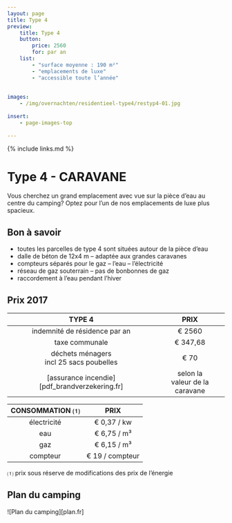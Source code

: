 ```yaml
---
layout: page
title: Type 4
preview: 
    title: Type 4
    button:
        price: 2560
        for: par an
    list:
        - "surface moyenne : 190 m²"
        - "emplacements de luxe"
        - "accessible toute l’année"
        
        
images:
    - /img/overnachten/residentieel-type4/restyp4-01.jpg
    
insert:
    - page-images-top
    
---
```


{% include links.md %}

# Type 4 - CARAVANE

Vous cherchez un grand emplacement avec vue sur la pièce d’eau au centre du camping? Optez pour l’un de nos emplacements de luxe plus spacieux.

## Bon à savoir

- toutes les parcelles de type 4 sont situées autour de la pièce d’eau
- dalle de béton de 12x4 m – adaptée aux grandes caravanes
- compteurs séparés pour le gaz – l’eau – l’électricité
- réseau de gaz souterrain – pas de bonbonnes de gaz
- raccordement à l’eau pendant l’hiver


## Prix 2017

TYPE 4                |PRIX           |
:--------------------:|:--------------:|
indemnité de résidence par an |€ 2560             
taxe communale                |€ 347,68 
déchets ménagers<br>incl 25 sacs poubelles<br> | € 70   
[assurance incendie][pdf_brandverzekering.fr]     |selon la<br>valeur de la caravane

CONSOMMATION ⑴           |PRIX          |
:--------------------:|:-------------:|
électricité           | € 0,37 / kw        
eau                   | € 6,75 / m³
gaz                   | € 6,15 / m³       
compteur              | € 19 / compteur      

⑴ prix sous réserve de modifications des prix de l’énergie

## Plan du camping

![Plan du camping][plan.fr]
